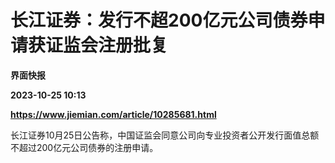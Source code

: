 # 长江证券：发行不超200亿元公司债券申请获证监会注册批复
**界面快报**

**2023-10-25 10:13**

**https://www.jiemian.com/article/10285681.html**

长江证券10月25日公告称，中国证监会同意公司向专业投资者公开发行面值总额不超过200亿元公司债券的注册申请。